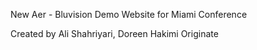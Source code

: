 New Aer - Bluvision
Demo Website for Miami Conference

Created by Ali Shahriyari, Doreen Hakimi
Originate
